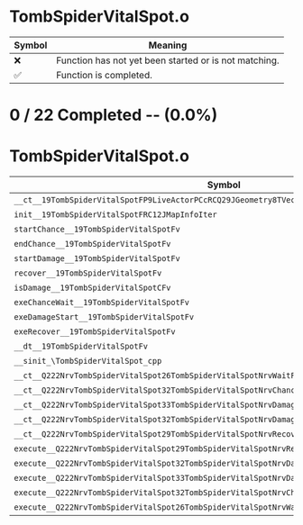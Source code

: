 # TombSpiderVitalSpot.o
| Symbol | Meaning 
| ------------- | ------------- 
| :x: | Function has not yet been started or is not matching. 
| :white_check_mark: | Function is completed. 


# 0 / 22 Completed -- (0.0%)
# TombSpiderVitalSpot.o
| Symbol | Decompiled? |
| ------------- | ------------- |
| `__ct__19TombSpiderVitalSpotFP9LiveActorPCcRCQ29JGeometry8TVec3<f>RCQ29JGeometry8TVec3<f>PCc` | :x: |
| `init__19TombSpiderVitalSpotFRC12JMapInfoIter` | :x: |
| `startChance__19TombSpiderVitalSpotFv` | :x: |
| `endChance__19TombSpiderVitalSpotFv` | :x: |
| `startDamage__19TombSpiderVitalSpotFv` | :x: |
| `recover__19TombSpiderVitalSpotFv` | :x: |
| `isDamage__19TombSpiderVitalSpotCFv` | :x: |
| `exeChanceWait__19TombSpiderVitalSpotFv` | :x: |
| `exeDamageStart__19TombSpiderVitalSpotFv` | :x: |
| `exeRecover__19TombSpiderVitalSpotFv` | :x: |
| `__dt__19TombSpiderVitalSpotFv` | :x: |
| `__sinit_\TombSpiderVitalSpot_cpp` | :x: |
| `__ct__Q222NrvTombSpiderVitalSpot26TombSpiderVitalSpotNrvWaitFv` | :x: |
| `__ct__Q222NrvTombSpiderVitalSpot32TombSpiderVitalSpotNrvChanceWaitFv` | :x: |
| `__ct__Q222NrvTombSpiderVitalSpot33TombSpiderVitalSpotNrvDamageStartFv` | :x: |
| `__ct__Q222NrvTombSpiderVitalSpot32TombSpiderVitalSpotNrvDamageWaitFv` | :x: |
| `__ct__Q222NrvTombSpiderVitalSpot29TombSpiderVitalSpotNrvRecoverFv` | :x: |
| `execute__Q222NrvTombSpiderVitalSpot29TombSpiderVitalSpotNrvRecoverCFP5Spine` | :x: |
| `execute__Q222NrvTombSpiderVitalSpot32TombSpiderVitalSpotNrvDamageWaitCFP5Spine` | :x: |
| `execute__Q222NrvTombSpiderVitalSpot33TombSpiderVitalSpotNrvDamageStartCFP5Spine` | :x: |
| `execute__Q222NrvTombSpiderVitalSpot32TombSpiderVitalSpotNrvChanceWaitCFP5Spine` | :x: |
| `execute__Q222NrvTombSpiderVitalSpot26TombSpiderVitalSpotNrvWaitCFP5Spine` | :x: |
